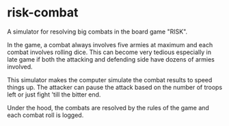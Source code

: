 # risk-combat

A simulator for resolving big combats in the board game "RISK".

In the game, a combat always involves five armies at maximum and each combat involves rolling dice. This can become
very tedious especially in late game if both the attacking and defending side have dozens of armies involved.

This simulator makes the computer simulate the combat results to speed things up. The attacker can pause the attack based on
the number of troops left or just fight 'till the bitter end.

Under the hood, the combats are resolved by the rules of the game and each combat roll is logged.